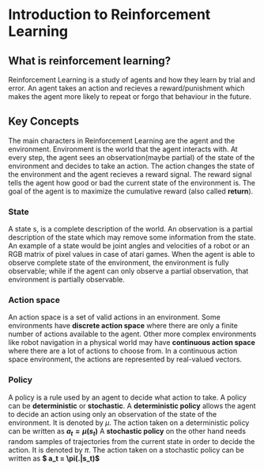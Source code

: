 # Introduction to Reinforcement Learning

## What is reinforcement learning?
Reinforcement Learning is a study of agents and how they learn by trial and error. An agent takes an action and recieves a reward/punishment which makes the agent more likely to repeat or forgo that behaviour in the future.

## Key Concepts
The main characters in Reinforcement Learning are the agent and the environment. Environment is the world that the agent interacts with. At every step, the agent sees an observation(maybe partial)
of the state of the environment and decides to take an action. The action changes the state of the environment and the agent recieves a reward signal. The reward signal tells the agent how good or bad the current state of the environment is. The goal of the agent is to maximize the cumulative reward (also called **return**).

### State
A state s, is a complete description of the world. An observation is a partial description of the state which may remove some information from the state. An example of a state would be joint angles and velocities of a robot or an RGB matrix of pixel values in case of atari games. When the agent is able to observe complete state of the environment, the environment is fully observable; while if the agent can only observe a partial observation, that environment is partially observable.

### Action space
An action space is a set of valid actions in an environment. Some environments have **discrete action space** where there are only a finite number of actions available to the agent. Other more complex environments like robot navigation in a physical world may have **continuous action space** where there are a lot of actions to choose from. In a continuous action space environment, the actions are represented by real-valued vectors.

### Policy
A policy is a rule used by an agent to decide what action to take. A policy can be **deterministic** or **stochastic**.  A **deterministic policy** allows the agent to decide an action using only an observation of the state of the environment. It is denoted by $\mu$. The action taken on a deterministic policy can be written as **$a_t = \mu(s_t)$**
A **stochastic policy** on the other hand needs random samples of trajectories from the current state in order to decide the action. It is denoted by $\pi$. The action taken on a stochastic policy can be written as **$ a_t = \pi(.|s_t)$**